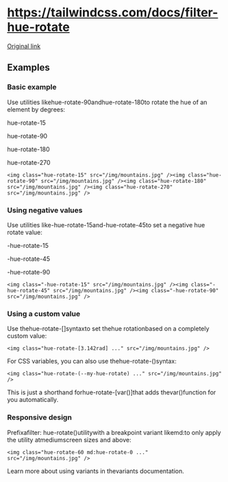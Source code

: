 # https://tailwindcss.com/docs/filter-hue-rotate

[Original link](https://tailwindcss.com/docs/filter-hue-rotate)

## Examples

### Basic example

Use utilities likehue-rotate-90andhue-rotate-180to rotate the hue of an element by degrees:

hue-rotate-15

hue-rotate-90

hue-rotate-180

hue-rotate-270

```
<img class="hue-rotate-15" src="/img/mountains.jpg" /><img class="hue-rotate-90" src="/img/mountains.jpg" /><img class="hue-rotate-180" src="/img/mountains.jpg" /><img class="hue-rotate-270" src="/img/mountains.jpg" />
```

### Using negative values

Use utilities like-hue-rotate-15and-hue-rotate-45to set a negative hue rotate value:

-hue-rotate-15

-hue-rotate-45

-hue-rotate-90

```
<img class="-hue-rotate-15" src="/img/mountains.jpg" /><img class="-hue-rotate-45" src="/img/mountains.jpg" /><img class="-hue-rotate-90" src="/img/mountains.jpg" />
```

### Using a custom value

Use thehue-rotate-[<value>]syntaxto set thehue rotationbased on a completely custom value:

```
<img class="hue-rotate-[3.142rad] ..." src="/img/mountains.jpg" />
```

For CSS variables, you can also use thehue-rotate-(<custom-property>)syntax:

```
<img class="hue-rotate-(--my-hue-rotate) ..." src="/img/mountains.jpg" />
```

This is just a shorthand forhue-rotate-[var(<custom-property>)]that adds thevar()function for you automatically.

### Responsive design

Prefixafilter: hue-rotate()utilitywith a breakpoint variant likemd:to only apply the utility atmediumscreen sizes and above:

```
<img class="hue-rotate-60 md:hue-rotate-0 ..." src="/img/mountains.jpg" />
```

Learn more about using variants in thevariants documentation.
